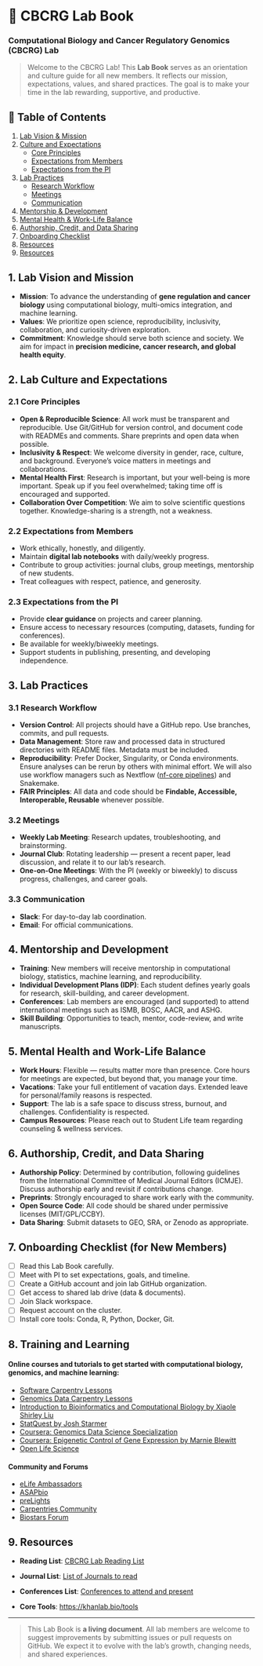 # 🧬 CBCRG Lab Book

### Computational Biology and Cancer Regulatory Genomics (CBCRG) Lab

> Welcome to the CBCRG Lab! This **Lab Book** serves as an orientation and culture guide for all new members. It reflects our mission, expectations, values, and shared practices. The goal is to make your time in the lab rewarding, supportive, and productive.


## 📑 Table of Contents

1. [Lab Vision & Mission](#1-lab-vision--mission)
2. [Culture and Expectations](#2-culture-and-expectations)
   - [Core Principles](#21-core-principles)
   - [Expectations from Members](#22-expectations-from-members)
   - [Expectations from the PI](#23-expectations-from-the-pi)
3. [Lab Practices](#3-lab-practices)
   - [Research Workflow](#31-research-workflow)
   - [Meetings](#32-meetings)
   - [Communication](#33-communication)
4. [Mentorship & Development](#4-mentorship--development)
5. [Mental Health & Work-Life Balance](#5-mental-health--work-life-balance)
6. [Authorship, Credit, and Data Sharing](#6-authorship-credit-and-data-sharing)
7. [Onboarding Checklist](#7-onboarding-checklist-for-new-members)
8. [Resources](#8-raining-and-learning)
9. [Resources](#9-resources)

## 1. Lab Vision and Mission

- **Mission**: To advance the understanding of **gene regulation and cancer biology** using computational biology, multi-omics integration, and machine learning.
- **Values**: We prioritize open science, reproducibility, inclusivity, collaboration, and curiosity-driven exploration.
- **Commitment**: Knowledge should serve both science and society. We aim for impact in **precision medicine, cancer research, and global health equity**.

## 2. Lab Culture and Expectations

### 2.1 Core Principles

- **Open & Reproducible Science**: All work must be transparent and reproducible. Use Git/GitHub for version control, and document code with READMEs and comments. Share preprints and open data when possible.
- **Inclusivity & Respect**: We welcome diversity in gender, race, culture, and background. Everyone’s voice matters in meetings and collaborations.
- **Mental Health First**: Research is important, but your well-being is more important. Speak up if you feel overwhelmed; taking time off is encouraged and supported.
- **Collaboration Over Competition**: We aim to solve scientific questions together. Knowledge-sharing is a strength, not a weakness.

### 2.2 Expectations from Members

- Work ethically, honestly, and diligently.
- Maintain **digital lab notebooks** with daily/weekly progress.
- Contribute to group activities: journal clubs, group meetings, mentorship of new students.
- Treat colleagues with respect, patience, and generosity.

### 2.3 Expectations from the PI

- Provide **clear guidance** on projects and career planning.
- Ensure access to necessary resources (computing, datasets, funding for conferences).
- Be available for weekly/biweekly meetings.
- Support students in publishing, presenting, and developing independence.

## 3. Lab Practices

### 3.1 Research Workflow

- **Version Control**: All projects should have a GitHub repo. Use branches, commits, and pull requests.
- **Data Management**: Store raw and processed data in structured directories with README files. Metadata must be included.
- **Reproducibility**: Prefer Docker, Singularity, or Conda environments. Ensure analyses can be rerun by others with minimal effort. We will also use workflow managers such as Nextflow ([nf-core pipelines](https://nf-co.re/pipelines/)) and Snakemake.
- **FAIR Principles**: All data and code should be **Findable, Accessible, Interoperable, Reusable** whenever possible.

### 3.2 Meetings

- **Weekly Lab Meeting**: Research updates, troubleshooting, and brainstorming.
- **Journal Club**: Rotating leadership — present a recent paper, lead discussion, and relate it to our lab’s research.
- **One-on-One Meetings**: With the PI (weekly or biweekly) to discuss progress, challenges, and career goals.

### 3.3 Communication

- **Slack**: For day-to-day lab coordination.
- **Email**: For official communications.

## 4. Mentorship and Development

- **Training**: New members will receive mentorship in computational biology, statistics, machine learning, and reproducibility.
- **Individual Development Plans (IDP)**: Each student defines yearly goals for research, skill-building, and career development.
- **Conferences**: Lab members are encouraged (and supported) to attend international meetings such as ISMB, BOSC, AACR, and ASHG.
- **Skill Building**: Opportunities to teach, mentor, code-review, and write manuscripts.

## 5. Mental Health and Work-Life Balance

- **Work Hours**: Flexible — results matter more than presence. Core hours for meetings are expected, but beyond that, you manage your time.
- **Vacations**: Take your full entitlement of vacation days. Extended leave for personal/family reasons is respected.
- **Support**: The lab is a safe space to discuss stress, burnout, and challenges. Confidentiality is respected.
- **Campus Resources**: Please reach out to Student Life team regarding counseling & wellness services.

## 6. Authorship, Credit, and Data Sharing

- **Authorship Policy**: Determined by contribution, following guidelines from the International Committee of Medical Journal Editors (ICMJE). Discuss authorship early and revisit if contributions change.
- **Preprints**: Strongly encouraged to share work early with the community.
- **Open Source Code**: All code should be shared under permissive licenses (MIT/GPL/CCBY).
- **Data Sharing**: Submit datasets to GEO, SRA, or Zenodo as appropriate.

## 7. Onboarding Checklist (for New Members)

- [ ] Read this Lab Book carefully.
- [ ] Meet with PI to set expectations, goals, and timeline.
- [ ] Create a GitHub account and join lab GitHub organization.
- [ ] Get access to shared lab drive (data & documents).
- [ ] Join Slack workspace.
- [ ] Request account on the cluster.
- [ ] Install core tools: Conda, R, Python, Docker, Git.

## 8. Training and Learning

#### Online courses and tutorials to get started with computational biology, genomics, and machine learning:

- [Software Carpentry Lessons](https://software-carpentry.org/lessons/)
- [Genomics Data Carpentry Lessons](https://datacarpentry.org/lessons/#genomics)
- [Introduction to Bioinformatics and Computational Biology by Xiaole Shirley Liu](https://liulab-dfci.github.io/bioinfo-combio/)
- [StatQuest by Josh Starmer](https://www.youtube.com/channel/UCtYLUTtgS3k1Fg4y5tAhLbw)
- [Coursera: Genomics Data Science Specialization](https://www.coursera.org/specializations/genomic-data-science)
- [Coursera: Epigenetic Control of Gene Expression by Marnie Blewitt](https://www.coursera.org/learn/epigenetics)
- [Open Life Science](https://openlifesci.org/)

#### Community and Forums

- [eLife Ambassadors](https://elifesciences.org/community/ambassadors)
- [ASAPbio](https://asapbio.org/)
- [preLights](https://prelights.biologists.com/)
- [Carpentries Community](https://carpentries.org/community/get-involved/)
- [Biostars Forum](https://www.biostars.org/)

## 9. Resources

- **Reading List**: [CBCRG Lab Reading List](./READING_LIST.md)

- **Journal List**: [List of Journals to read](./JOURNALS.md)

- **Conferences List**: [Conferences to attend and present](./CONFERENCES.md)

- **Core Tools**: https://khanlab.bio/tools

--- 
> This Lab Book is **a living document**. All lab members are welcome to suggest improvements by submitting issues or pull requests on GitHub. We expect it to evolve with the lab’s growth, changing needs, and shared experiences.
